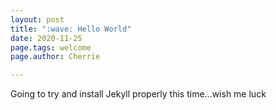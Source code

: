 ```yaml
---
layout: post
title: ":wave: Hello World"
date: 2020-11-25
page.tags: welcome
page.author: Cherrie

---
```


Going to try and install Jekyll properly this time...wish me luck
